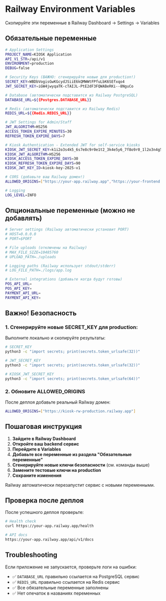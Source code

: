 # Railway Environment Variables

Скопируйте эти переменные в Railway Dashboard → Settings → Variables

## Обязательные переменные

```bash
# Application Settings
PROJECT_NAME=KIOSK Application
API_V1_STR=/api/v1
ENVIRONMENT=production
DEBUG=false

# Security Keys (ВАЖНО: сгенерируйте новые для production!)
SECRET_KEY=WBDbVogisGwKGcydJSiiE6kQMWWtFPfuLbK6SEfxqo4
JWT_SECRET_KEY=iGW4jwyqaTK-cTAIJL-PtE2dF3FQWABeRKi--8NguCo

# Database (автоматически подставится из Railway PostgreSQL)
DATABASE_URL=${{Postgres.DATABASE_URL}}

# Redis (автоматически подставится из Railway Redis)
REDIS_URL=${{Redis.REDIS_URL}}

# JWT Settings for Admin/Staff
JWT_ALGORITHM=HS256
ACCESS_TOKEN_EXPIRE_MINUTES=30
REFRESH_TOKEN_EXPIRE_DAYS=7

# Kiosk Authentication - Extended JWT for self-service kiosks
KIOSK_JWT_SECRET_KEY=k1i2o3s4k5_6s7e8c9r0e1t2_3k4e5y6_7f8o9r0_1l2o3n4g5_6l7i8v9e0d1_2t3o4k5e6n7s8
KIOSK_JWT_ALGORITHM=HS256
KIOSK_ACCESS_TOKEN_EXPIRE_DAYS=30
KIOSK_REFRESH_TOKEN_EXPIRE_DAYS=90
KIOSK_JWT_KEY_ID=kiosk-key-2025-v1

# CORS (добавьте ваш Railway домен!)
ALLOWED_ORIGINS=["https://your-app.railway.app","https://your-frontend.railway.app"]

# Logging
LOG_LEVEL=INFO
```

## Опциональные переменные (можно не добавлять)

```bash
# Server settings (Railway автоматически установит PORT)
# HOST=0.0.0.0
# PORT=$PORT

# File uploads (отключены на Railway)
# MAX_FILE_SIZE=10485760
# UPLOAD_PATH=./uploads

# Logging paths (Railway использует stdout/stderr)
# LOG_FILE_PATH=./logs/app.log

# External integrations (добавьте когда будут готовы)
POS_API_URL=
POS_API_KEY=
PAYMENT_API_URL=
PAYMENT_API_KEY=
```

## Важно! Безопасность

### 1. Сгенерируйте новые SECRET_KEY для production:

Выполните локально и скопируйте результаты:

```bash
# SECRET_KEY
python3 -c "import secrets; print(secrets.token_urlsafe(32))"

# JWT_SECRET_KEY
python3 -c "import secrets; print(secrets.token_urlsafe(32))"

# KIOSK_JWT_SECRET_KEY
python3 -c "import secrets; print(secrets.token_urlsafe(64))"
```

### 2. Обновите ALLOWED_ORIGINS

После деплоя добавьте реальный Railway домен:

```bash
ALLOWED_ORIGINS=["https://kiosk-rw-production.railway.app"]
```

## Пошаговая инструкция

1. **Зайдите в Railway Dashboard**
2. **Откройте ваш backend сервис**
3. **Перейдите в Variables**
4. **Добавьте все переменные из раздела "Обязательные переменные"**
5. **Сгенерируйте новые ключи безопасности** (см. команды выше)
6. **Замените тестовые ключи на production**
7. **Сохраните изменения**

Railway автоматически перезапустит сервис с новыми переменными.

## Проверка после деплоя

После успешного деплоя проверьте:

```bash
# Health check
curl https://your-app.railway.app/health

# API docs
https://your-app.railway.app/api/v1/docs
```

## Troubleshooting

Если приложение не запускается, проверьте логи на ошибки:

- ✅ `DATABASE_URL` правильно ссылается на PostgreSQL сервис
- ✅ `REDIS_URL` правильно ссылается на Redis сервис
- ✅ Все обязательные переменные заполнены
- ✅ Нет опечаток в названиях переменных
